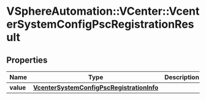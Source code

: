 # VSphereAutomation::VCenter::VcenterSystemConfigPscRegistrationResult

## Properties
Name | Type | Description | Notes
------------ | ------------- | ------------- | -------------
**value** | [**VcenterSystemConfigPscRegistrationInfo**](VcenterSystemConfigPscRegistrationInfo.md) |  | 


